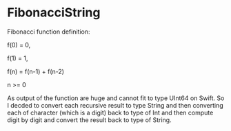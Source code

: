 # FibonacciString
Fibonacci function definition:

f(0) = 0,

f(1) = 1,

f(n) = f(n-1) + f(n-2)

n >= 0

As output of the function are huge and cannot fit to type UInt64 on Swift.
So I decded to convert each recursive result to type String and then converting each of character (which is a digit) back to type of Int and then compute digit by digit and convert the result back to type of String.
